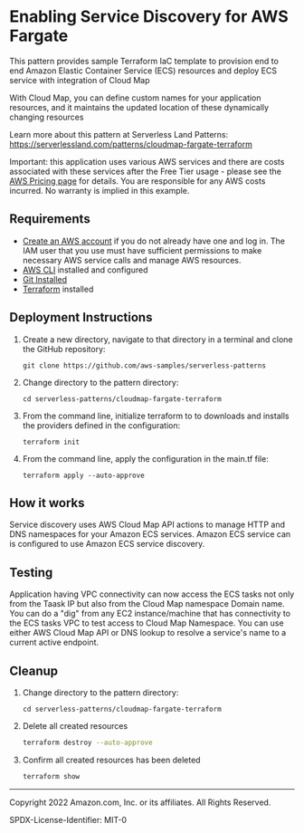 # Enabling Service Discovery for AWS Fargate

This pattern provides sample Terraform IaC template to provision end to end Amazon Elastic Container Service (ECS) resources and deploy ECS service with integration of Cloud Map

With Cloud Map, you can define custom names for your application resources, and it maintains the updated location of these dynamically changing resources

Learn more about this pattern at Serverless Land Patterns: https://serverlessland.com/patterns/cloudmap-fargate-terraform

Important: this application uses various AWS services and there are costs associated with these services after the Free Tier usage - please see the [AWS Pricing page](https://aws.amazon.com/pricing/) for details. You are responsible for any AWS costs incurred. No warranty is implied in this example.

## Requirements

* [Create an AWS account](https://portal.aws.amazon.com/gp/aws/developer/registration/index.html) if you do not already have one and log in. The IAM user that you use must have sufficient permissions to make necessary AWS service calls and manage AWS resources.
* [AWS CLI](https://docs.aws.amazon.com/cli/latest/userguide/install-cliv2.html) installed and configured
* [Git Installed](https://git-scm.com/book/en/v2/Getting-Started-Installing-Git)
* [Terraform](https://learn.hashicorp.com/tutorials/terraform/install-cli?in=terraform/aws-get-started) installed

## Deployment Instructions

1. Create a new directory, navigate to that directory in a terminal and clone the GitHub repository:
    ``` 
    git clone https://github.com/aws-samples/serverless-patterns
    ```
1. Change directory to the pattern directory:
    ```
    cd serverless-patterns/cloudmap-fargate-terraform
    ```
1. From the command line, initialize terraform to  to downloads and installs the providers defined in the configuration:
    ```
    terraform init
    ```
1. From the command line, apply the configuration in the main.tf file:
    ```
    terraform apply --auto-approve
    ```

## How it works

Service discovery uses AWS Cloud Map API actions to manage HTTP and DNS namespaces for your Amazon ECS services. Amazon ECS service can is configured to use Amazon ECS service discovery.

## Testing

Application having VPC connectivity can now access the ECS tasks not only from the Taask IP but also from the Cloud Map namespace Domain name. You can do a "dig" from any EC2 instance/machine that has connectivity to the ECS tasks VPC to test access to Cloud Map Namespace. You can use either AWS Cloud Map API or DNS lookup to resolve a service's name to a current active endpoint.


## Cleanup
 
1. Change directory to the pattern directory:
    ```
    cd serverless-patterns/cloudmap-fargate-terraform
    ```
1. Delete all created resources
    ```bash
    terraform destroy --auto-approve
    ```
1. Confirm all created resources has been deleted
    ```bash
    terraform show
    ```
----
Copyright 2022 Amazon.com, Inc. or its affiliates. All Rights Reserved.

SPDX-License-Identifier: MIT-0
